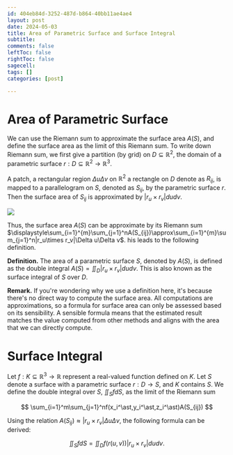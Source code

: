 ```yaml
---
id: 404eb84d-3252-487d-b864-40bb11ae4ae4
layout: post
date: 2024-05-03
title: Area of Parametric Surface and Surface Integral
subtitle: 
comments: false
leftToc: false
rightToc: false
sagecell: 
tags: []
categories: [post]

---
```


# Area of Parametric Surface


We can use the Riemann sum to approximate the surface area $A(S)$, and define the surface area as the limit of this Riemann sum. To write down Riemann sum, we first give a partition (by grid) on $D\subseteq \mathbb{R}^2$, the domain of a parametric surface $r:D\subseteq \mathbb{R}^2\to\mathbb{R}^3$. 


A patch, a rectangular region $\Delta u\Delta v$ on $\mathbb{R}^2$ a rectangle on $D$ denote as $R_{ij}$, is mapped to a parallelogram on $S$, denoted as $S_{ij}$, by the parametric surface $r$. Then the surface area of $S_{ij}$ is approximated by $|r_u \times r_v| dudv$.


![](https://junwenwaynepeng.github.io/assets/img/posts/2024-05-09-01.png)


Thus, the surface area $A(S)$ can be approximate by its Riemann sum $\displaystyle\sum_{i=1}^{m}\sum_{j=1}^nA(S_{ij})\approx\sum_{i=1}^{m}\sum_{j=1}^n|r_u\times r_v|\Delta u\Delta v$. his leads to the following definition.


**Definition.** The area of a parametric surface $S$, denoted by $A(S)$, is defined as the double integral $\displaystyle A(S)=\iint_D |r_u\times r_v| dudv$. This is also known as the surface integral of $S$ over $D$.


**Remark.** If you're wondering why we use a definition here, it's because there's no direct way to compute the surface area. All computations are approximations, so a formula for surface area can only be assessed based on its sensibility. A sensible formula means that the estimated result matches the value computed from other methods and aligns with the area that we can directly compute.


# Surface Integral


Let $f:K\subseteq\mathbb{R}^3\to \mathbb{R}$ represent a real-valued function defined on $K$. Let $S$ denote a surface with a parametric surface $r:D\to S$, and $K$ contains $S$. We define the double integral over $S$, $\iint_SfdS$, as the limit of the Riemann sum


$$
\sum_{i=1}^m\sum_{j=1}^nf(x_i^\ast,y_i^\ast,z_i^\ast)A(S_{ij})
$$


Using the relation $A(S_{ij})\approx |r_u\times r_v|\Delta u\Delta v$, the following formula can be derived:


$$
\iint_SfdS = \iint_Df(r(u,v))|r_u\times r_v|dudv.
$$

